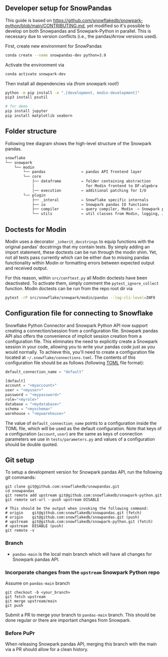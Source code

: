 ## Developer setup for SnowPandas
This guide is based on https://github.com/snowflakedb/snowpark-python/blob/main/CONTRIBUTING.md, yet modified so it's possible to develop on both Snowpandas and Snowpark-Python in parallel.
This is necessary due to version conflicts (i.e., the pandas/Arrow versions used).

First, create new environment for SnowPandas

```bash
conda create --name snowpandas-dev python=3.9
```

Activate the environment via
```bash
conda activate snowpark-dev
```

Then install all dependencies via (from snowpark root!)
```bash
python -m pip install -e ".[development, modin-development]"
pip3 install psutil

# for demo
pip install jupyter
pip install matplotlib seaborn
```

## Folder structure
Following tree diagram shows the high-level structure of the Snowpark pandas.
```bash
snowflake
└── snowpark
    └── modin
        └── pandas                ← pandas API frontend layer
        └── core          
            ├── dataframe         ← folder containing abstraction
            │                       for Modin frontend to DF-algebra
            │── execution         ← additional patching for I/O
        └── plugin                          
            ├── _interal          ← Snowflake specific internals
            ├── io                ← Snowpark pandas IO functions
            ├── compiler          ← query compiler, Modin -> Snowpark pandas DF
            └── utils             ← util classes from Modin, logging, …
```

## Doctests for Modin
Modin uses a decorator `_inherit_docstrings` to equip functions with the original pandas' docstrings that my contain tests. By simply adding an import statement, these doctests can be run through the modin shim.
Yet, not all tests pass currently which can be either due to missing pandas functionality within Modin or formatting errors between expected output and received output.

For this reason, within `src/conftest.py` all Modin doctests have been deactivated. To activate them, simply comment the `pytest_ignore_collect` function. Modin doctests can be run from the repo root dir via
```bash
pytest -rP src/snowflake/snowpark/modin/pandas --log-cli-level=INFO
```

## Configuration file for connecting to Snowflake
Snowflake Python Connector and Snowpark Python API now support creating a connection/session from a configuration file.
Snowpark pandas API also offers the convenience of implicit session creation from a configuration file.
This eliminates the need to explicitly create a Snowpark session in your code, allowing you to write your pandas code just as you would normally.
To achieve this, you'll need to create a configuration file located at `~/.snowflake/connections.toml`.
The contents of this configuration file should be as follows (following [TOML](https://toml.io/en/) file format):

```python
default_connection_name = "default"

[default]
account = "<myaccount>"
user = "<myuser>"
password = "<mypassword>"
role="<myrole>"
database = "<mydatabase>"
schema = "<myschema>"
warehouse = "<mywarehouse>"
```

The value of `default_connection_name` points to a configuration inside the TOML file, which will be used as the default configuration.
Note that keys of a configuration (`account`, `user`) are the same as keys of connection parameters we use in `tests/parameters.py` and values of a configuration should be double quoted.

## Git setup
To setup a development version for Snowpark pandas API, run the following git commands:
```
git clone git@github.com:snowflakedb/snowpandas.git
cd snowpandas
git remote add upstream git@github.com:snowflakedb/snowpark-python.git
git remote set-url --push upstream DISABLE

# This should be the output when invoking the following command:
# origin	git@github.com:snowflakedb/snowpandas.git (fetch)
# origin	git@github.com:snowflakedb/snowpandas.git (push)
# upstream	git@github.com:snowflakedb/snowpark-python.git (fetch)
# upstream	DISABLE (push)
git remote -v
```
### Branch
- `pandas-main` is the local main branch which will have all changes for Snowpark pandas API.

### Incorporate changes from the `upstream` Snowpark Python repo
Assume on `pandas-main` branch
```
git checkout -b <your_branch>
git fetch upstream
git merge upstream/main
git push
```
Submit a PR to merge your branch to `pandas-main` branch. This should be done regular or there are important changes from Snowpark.


### Before PuPr
When releasing Snowpark pandas API, merging this branch with the main via a PR should allow for a clean history.
